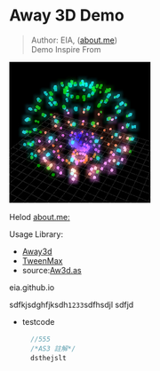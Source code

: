 Away 3D Demo
=============
> Author: EIA, ([about.me](http:about.me/eia)) <br/>
> Demo Inspire From


![cccccccc](demo.jpg)<br/>

Helod
[about.me:](http://about.me/eia)


Usage Library:
* [Away3d](http://away3d.com/)<br/>
* [TweenMax](http://www.greensock.com/tweenmax/)<br/>
* source:[Aw3d.as](Aw3d.as)



eia.github.io

sdfkjsdghfjksdh`1233`sdfhsdjl
sdfjd

* testcode


    ```ActionScript
      //555
	  /*AS3 註解*/
      dsthejslt
    ```
